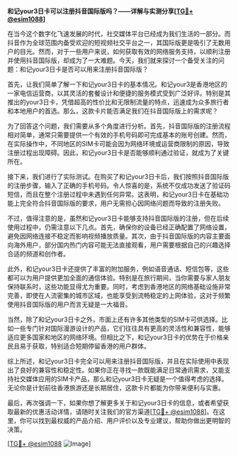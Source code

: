 **和记your3日卡可以注册抖音国际版吗？——详解与实测分享[[TG💪+ @esim1088](https://t.me/s/esim1088)]**

在当今这个数字化飞速发展的时代，社交媒体平台已经成为我们生活的一部分。而抖音作为全球范围内备受欢迎的短视频社交平台之一，其国际版更是吸引了无数用户的目光。然而，对于一些用户来说，如何获取有效的网络服务支持，以顺利注册并使用抖音国际版，却成为了一大难题。今天，我们就来探讨一个备受关注的问题：和记your3日卡是否可以用来注册抖音国际版？

首先，让我们简单了解一下和记your3日卡的基本情况。和记your3是香港地区的一家电信运营商，以其灵活的套餐设计和便捷的服务模式受到广泛好评。特别是其推出的your3日卡，凭借超高的性价比和无限制流量的特点，迅速成为众多旅行者和本地用户的首选。那么，这款卡片能否满足我们在抖音国际版上的需求呢？

为了回答这个问题，我们需要从多个角度进行分析。首先，抖音国际版的注册流程相对简单，通常只需要提供一个有效的手机号码即可完成基本的账号创建。然而，在实际操作中，不同地区的SIM卡可能会因为网络环境或运营商限制的原因，导致注册过程出现障碍。因此，和记your3日卡是否能够顺利通过验证，就成为了关键所在。

接下来，我们进行了实际测试。在购买了和记your3日卡后，我们按照抖音国际版的注册步骤，输入了正确的手机号码。令人惊喜的是，系统不仅成功发送了验证码短信，而且在整个注册过程中未遇到任何异常。这表明，和记your3日卡在基础功能上完全符合抖音国际版的要求，用户无需担心因网络问题而导致的注册失败。

不过，值得注意的是，虽然和记your3日卡能够支持抖音国际版的注册，但在后续使用过程中，仍需注意以下几点。首先，确保你的设备已经正确配置了网络设置，避免因网络连接不稳定而影响视频播放质量。其次，由于抖音国际版的内容主要面向海外用户，部分国内热门内容可能无法直接观看，用户需要根据自己的兴趣选择合适的频道和创作者。

此外，和记your3日卡还提供了丰富的附加服务，例如语音通话、短信包等，这些都可以为用户提供更加全面的通信体验。特别是在旅行期间，当你需要与家人朋友保持联系时，这些功能显得尤为重要。同时，考虑到香港地区的网络基础设施非常完善，即使在人流密集的城市区域，也能享受到流畅稳定的上网体验，这对于频繁使用抖音国际版的用户而言无疑是一大福音。

当然，除了和记your3日卡之外，市面上还有许多其他类型的SIM卡可供选择。比如一些专门针对国际漫游设计的产品，它们往往具有更高的灵活性和兼容性，能够适应更多国家和地区的网络环境。但相比之下，和记your3日卡的优势在于价格亲民且易于获取，特别适合短期停留香港的用户群体。

综上所述，和记your3日卡完全可以用来注册抖音国际版，并且在实际使用中表现出了良好的兼容性和稳定性。如果你正在寻找一款既能满足日常通讯需求，又能支持社交媒体应用的SIM卡产品，那么和记your3日卡无疑是一个值得考虑的选择。无论你是计划前往香港旅游还是长期居住，这款卡片都能为你带来便利与实惠。

最后，再次强调一下，如果你想了解更多关于和记your3日卡的信息，或者希望获取最新的优惠活动详情，请随时关注我们的官方渠道[[TG💪+ @esim1088](https://t.me/s/esim1088)]。在这里，你可以找到最权威的产品介绍、用户评价以及专业建议，帮助你做出更明智的决策。

[[TG💪+ @esim1088](https://t.me/s/esim1088) ![Image](https://i.postimg.cc/4NQfJmqS/Snipaste-2025-05-13-00-14-12.png)]